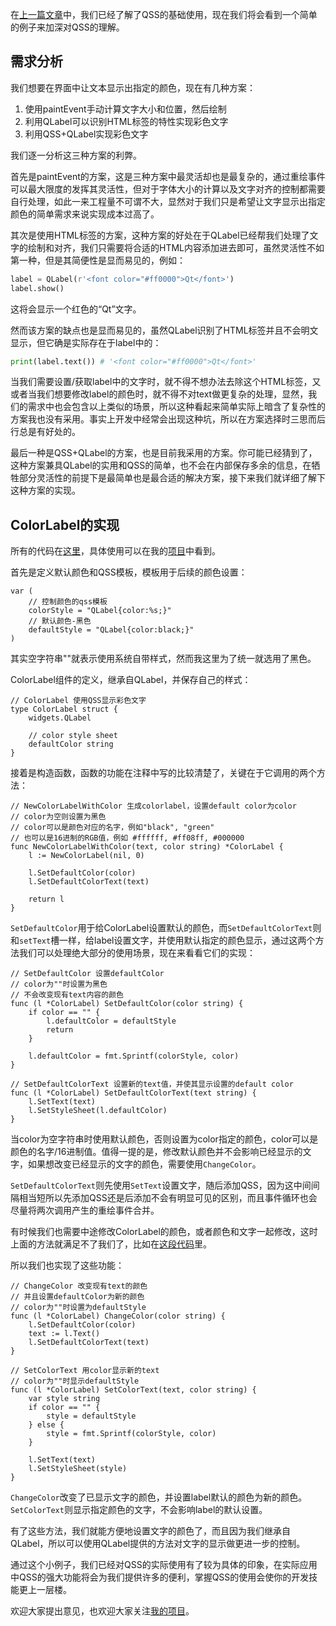 在[上一篇文章](https://www.cnblogs.com/apocelipes/p/9959763.html)中，我们已经了解了QSS的基础使用，现在我们将会看到一个简单的例子来加深对QSS的理解。

## 需求分析
我们想要在界面中让文本显示出指定的颜色，现在有几种方案：
1. 使用paintEvent手动计算文字大小和位置，然后绘制
2. 利用QLabel可以识别HTML标签的特性实现彩色文字
3. 利用QSS+QLabel实现彩色文字

我们逐一分析这三种方案的利弊。

首先是paintEvent的方案，这是三种方案中最灵活却也是最复杂的，通过重绘事件可以最大限度的发挥其灵活性，但对于字体大小的计算以及文字对齐的控制都需要自行处理，如此一来工程量不可谓不大，显然对于我们只是希望让文字显示出指定颜色的简单需求来说实现成本过高了。

其次是使用HTML标签的方案，这种方案的好处在于QLabel已经帮我们处理了文字的绘制和对齐，我们只需要将合适的HTML内容添加进去即可，虽然灵活性不如第一种，但是其简便性是显而易见的，例如：
```python
label = QLabel(r'<font color="#ff0000">Qt</font>')
label.show()
```
这将会显示一个红色的“Qt”文字。

然而该方案的缺点也是显而易见的，虽然QLabel识别了HTML标签并且不会明文显示，但它确是实际存在于label中的：
```python
print(label.text()) # '<font color="#ff0000">Qt</font>'
```
当我们需要设置/获取label中的文字时，就不得不想办法去除这个HTML标签，又或者当我们想要修改label的颜色时，就不得不对text做更复杂的处理，显然，我们的需求中也会包含以上类似的场景，所以这种看起来简单实际上暗含了复杂性的方案我也没有采用。事实上开发中经常会出现这种坑，所以在方案选择时三思而后行总是有好处的。

最后一种是QSS+QLabel的方案，也是目前我采用的方案。你可能已经猜到了，这种方案兼具QLabel的实用和QSS的简单，也不会在内部保存多余的信息，在牺牲部分灵活性的前提下是最简单也是最合适的解决方案，接下来我们就详细了解下这种方案的实现。

## ColorLabel的实现
所有的代码在[这里](https://github.com/apocelipes/schannel-qt5/blob/master/widgets/color_label.go)，具体使用可以在我的[项目](https://github.com/apocelipes/schannel-qt5)中看到。

首先是定义默认颜色和QSS模板，模板用于后续的颜色设置：
```golang
var (
	// 控制颜色的qss模板
	colorStyle = "QLabel{color:%s;}"
	// 默认颜色-黑色
	defaultStyle = "QLabel{color:black;}"
)
```
其实空字符串""就表示使用系统自带样式，然而我这里为了统一就选用了黑色。

ColorLabel组件的定义，继承自QLabel，并保存自己的样式：
```golang
// ColorLabel 使用QSS显示彩色文字
type ColorLabel struct {
	widgets.QLabel

	// color style sheet
	defaultColor string
}
```

接着是构造函数，函数的功能在注释中写的比较清楚了，关键在于它调用的两个方法：
```golang
// NewColorLabelWithColor 生成colorlabel，设置default color为color
// color为空则设置为黑色
// color可以是颜色对应的名字，例如"black", "green"
// 也可以是16进制的RGB值，例如 #ffffff, #ff08ff, #000000
func NewColorLabelWithColor(text, color string) *ColorLabel {
	l := NewColorLabel(nil, 0)

	l.SetDefaultColor(color)
	l.SetDefaultColorText(text)

	return l
}
```

`SetDefaultColor`用于给ColorLabel设置默认的颜色，而`SetDefaultColorText`则和`setText`槽一样，给label设置文字，并使用默认指定的颜色显示，通过这两个方法我们可以处理绝大部分的使用场景，现在来看看它们的实现：
```golang
// SetDefaultColor 设置defaultColor
// color为""时设置为黑色
// 不会改变现有text内容的颜色
func (l *ColorLabel) SetDefaultColor(color string) {
	if color == "" {
		l.defaultColor = defaultStyle
		return
	}

	l.defaultColor = fmt.Sprintf(colorStyle, color)
}

// SetDefaultColorText 设置新的text值，并使其显示设置的default color
func (l *ColorLabel) SetDefaultColorText(text string) {
	l.SetText(text)
	l.SetStyleSheet(l.defaultColor)
}
```
当color为空字符串时使用默认颜色，否则设置为color指定的颜色，color可以是颜色的名字/16进制值。值得一提的是，修改默认颜色并不会影响已经显示的文字，如果想改变已经显示的文字的颜色，需要使用`ChangeColor`。

`SetDefaultColorText`则先使用`SetText`设置文字，随后添加QSS，因为这中间间隔相当短所以先添加QSS还是后添加不会有明显可见的区别，而且事件循环也会尽量将两次调用产生的重绘事件合并。

有时候我们也需要中途修改ColorLabel的颜色，或者颜色和文字一起修改，这时上面的方法就满足不了我们了，比如在[这段代码](https://github.com/apocelipes/schannel-qt5/blob/master/widgets/ssr_switch_panel.go#L156)里。

所以我们也实现了这些功能：
```golang
// ChangeColor 改变现有text的颜色
// 并且设置defaultColor为新的颜色
// color为""时设置为defaultStyle
func (l *ColorLabel) ChangeColor(color string) {
	l.SetDefaultColor(color)
	text := l.Text()
	l.SetDefaultColorText(text)
}

// SetColorText 用color显示新的text
// color为""时显示defaultStyle
func (l *ColorLabel) SetColorText(text, color string) {
	var style string
	if color == "" {
		style = defaultStyle
	} else {
		style = fmt.Sprintf(colorStyle, color)
	}

	l.SetText(text)
	l.SetStyleSheet(style)
}
```
`ChangeColor`改变了已显示文字的颜色，并设置label默认的颜色为新的颜色。`SetColorText`则显示指定颜色的文字，不会影响label的默认设置。

有了这些方法，我们就能方便地设置文字的颜色了，而且因为我们继承自QLabel，所以可以使用QLabel提供的方法对文字的显示做更进一步的控制。

通过这个小例子，我们已经对QSS的实际使用有了较为具体的印象，在实际应用中QSS的强大功能将会为我们提供许多的便利，掌握QSS的使用会使你的开发技能更上一层楼。

欢迎大家提出意见，也欢迎大家关注[我的项目](https://github.com/apocelipes/schannel-qt5)。
